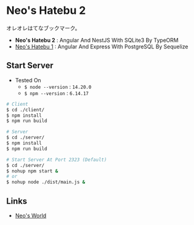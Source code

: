 # Neo's Hatebu 2

オレオレはてなブックマーク。

- **Neo's Hatebu 2** : Angular And NestJS With SQLite3 By TypeORM
- [Neo's Hatebu 1](https://github.com/Neos21/neos-hatebu) : Angular And Express With PostgreSQL By Sequelize


## Start Server

- Tested On
    - `$ node --version` : `14.20.0`
    - `$ npm --version` : `6.14.17`

```bash
# Client
$ cd ./client/
$ npm install
$ npm run build

# Server
$ cd ./server/
$ npm install
$ npm run build

# Start Server At Port 2323 (Default)
$ cd ./server/
$ nohup npm start &
# or
$ nohup node ./dist/main.js &
```


## Links

- [Neo's World](https://neos21.net/)
